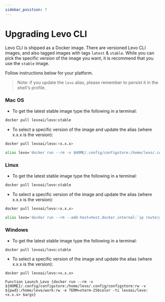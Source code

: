 ```yaml
---
sidebar_position: 7
---
```


# Upgrading Levo CLI

Levo CLI is shipped as a Docker image. There are versioned Levo CLI images, and also tagged images with tags `latest` & `stable`. While you can pick the specific version of the image you want, it is recommend that you use the `stable` image.

Follow instructions below for your platform. 

> Note: if you update the `levo` alias, please remember to persist it in the shell's profile.

### Mac OS

*   To get the latest stable image type the following in a terminal:

```bash
docker pull levoai/levo:stable
```

*   To select a specific version of the image and update the alias (where x.x.x is the version):

```bash
docker pull levoai/levo:<x.x.x>

alias levo='docker run --rm -v $HOME/.config/configstore:/home/levo/.config/configstore:rw -v $HOME/.aws:/home/levo/.aws -v $PWD:/home/levo/work:rw -e TERM=xterm-256color -ti levoai/levo:<x.x.x>'
```

### Linux

*   To get the latest stable image type the following in a terminal:

```bash
docker pull levoai/levo:stable
```

*   To select a specific version of the image and update the alias (where x.x.x is the version):

```bash
docker pull levoai/levo:<x.x.x>

alias levo='docker run --rm --add-host=host.docker.internal:`ip route|awk '\''/docker0/ { print $9 }'\''` -v $HOME/.config/configstore:/home/levo/.config/configstore:rw -v $HOME/.aws:/home/levo/.aws -v $PWD:/home/levo/work:rw -e TERM=xterm-256color -ti levoai/levo:<x.x.x>'
```

### Windows

*   To get the latest stable image type the following in a terminal:

```plain
docker pull levoai/levo:stable
```

*   To select a specific version of the image and update the alias (where x.x.x is the version):

```plain
docker pull levoai/levo:<x.x.x>

Function Launch_Levo {docker run --rm -v ${HOME}/.config/configstore:/home/levo/.config/configstore:rw -v ${pwd}:/home/levo/work:rw -e TERM=xterm-256color -ti levoai/levo:<x.x.x> $args}
```